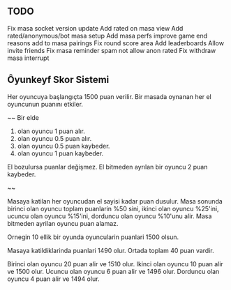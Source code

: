 ## TODO

Fix masa socket version update
Add rated on masa view
Add rated/anonymous/bot masa setup
Add masa perfs
improve game end reasons add to masa pairings
Fix round score area
Add leaderboards
Allow invite friends
Fix masa reminder spam
not allow anon rated
Fix withdraw masa interrupt


## Ôyunkeyf Skor Sistemi

Her oyuncuya başlangıçta 1500 puan verilir. Bir masada oynanan her el oyuncunun puanını etkiler.

~~
Bir elde 

1. olan oyuncu 1 puan alır. 
2. olan oyuncu 0.5 puan alır.
3. olan oyuncu 0.5 puan kaybeder.
4. olan oyuncu 1 puan kaybeder.

El bozulursa puanlar değişmez. El bitmeden ayrılan bir oyuncu 2 puan kaybeder.

~~

Masaya katilan her oyuncudan el sayisi kadar puan dusulur. Masa sonunda birinci olan oyuncu toplam puanlarin %50 sini, ikinci olan oyuncu %25'ini, ucuncu olan oyuncu %15'ini, dorduncu olan oyuncu %10'unu alir. Masa bitmeden ayrilan oyuncu puan alamaz.

Ornegin 10 ellik bir oyunda oyuncularin puanlari 1500 olsun.

Masaya katildiklarinda puanlari 1490 olur. Ortada toplam 40 puan vardir.

Birinci olan oyuncu 20 puan alir ve 1510 olur.
Ikinci olan oyuncu 10 puan alir ve 1500 olur.
Ucuncu olan oyuncu 6 puan alir ve 1496 olur.
Dorduncu olan oyuncu 4 puan alir ve 1494 olur.
